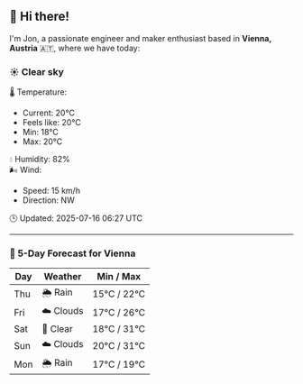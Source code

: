 ## 👋 Hi there!

I'm Jon, a passionate engineer and maker enthusiast based in **Vienna, Austria** 🇦🇹, where we have today:

### ☀️ Clear sky 

🌡️ Temperature: 
* Current: 20°C
* Feels like: 20°C
* Min: 18°C 
* Max: 20°C  

💧 Humidity: 82%  
🌬️ Wind: 
* Speed: 15 km/h 
* Direction: NW  

🕒 Updated: 2025-07-16 06:27 UTC

---

### 📅 5-Day Forecast for Vienna

| Day | Weather | Min / Max |
|-----|---------|------------|
| Thu | 🌦️ Rain | 15°C / 22°C |
| Fri | ☁️ Clouds | 17°C / 26°C |
| Sat | 🌙 Clear | 18°C / 31°C |
| Sun | ☁️ Clouds | 20°C / 31°C |
| Mon | 🌦️ Rain | 17°C / 19°C |
